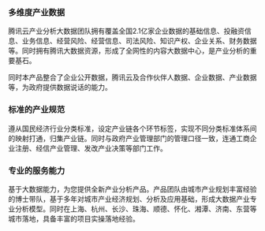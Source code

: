 ### 多维度产业数据
腾讯云产业分析大数据团队拥有覆盖全国2.1亿家企业数据的基础信息、投融资信息、业务信息、经营风险、经营信息、司法风险、知识产权、企业关系、财务数据等。同时拥有腾讯大数据资源，形成了全网性的内容大数据中心，是产业分析的重要基石。

同时本产品整合了企业公开数据，腾讯云及合作伙伴人数据、企业数据、产业数据等，为政府提供数据说话的能力。

### 标准的产业规范
遵从国民经济行业分类标准，设定产业链各个环节标签，实现不同分类标准体系间的映射打通，归集产业链。同时与政府产业管理部门的管理口径一致，连通工商企业注册、经信产业管理、发改产业决策等部门工作。

### 专业的服务能力
基于大数据能力，为您提供全新产业分析产品。产品团队由城市产业规划丰富经验的博士带队，基于多年对城市产业经济规划、分析及应用基础，形成大数据产业专业分析模型。同时在上海、杭州、长沙、珠海、顺德、怀化、湘潭、济南、东营等城市落地，具备丰富的项目实操落地经验。
